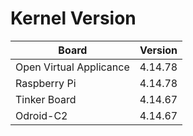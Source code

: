 
# Kernel Version

| Board | Version |
|-------|---------|
| Open Virtual Applicance | 4.14.78 |
| Raspberry Pi | 4.14.78 |
| Tinker Board | 4.14.67 |
| Odroid-C2 | 4.14.67 |
